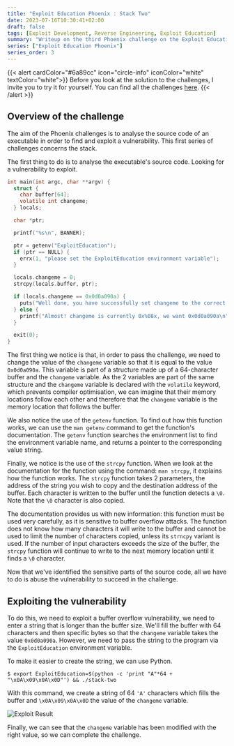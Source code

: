 ```yaml
---
title: "Exploit Education Phoenix : Stack Two"
date: 2023-07-16T10:30:41+02:00
draft: false
tags: [Exploit Development, Reverse Engineering, Exploit Education]
summary: "Writeup on the third Phoenix challenge on the Exploit Education website. In this article, we will solve the Stack-Two challenge."
series: ["Exploit Education Phoenix"]
series_order: 3
---
```


{{< alert cardColor="#6a89cc" icon="circle-info" iconColor="white" textColor="white">}}
Before you look at the solution to the challenges, I invite you to try it for yourself. You can find all the challenges [here](https://exploit.education/phoenix/).
{{< /alert >}}

## Overview of the challenge

The aim of the Phoenix challenges is to analyse the source code of an executable in order to find and exploit a vulnerability. This first series of challenges concerns the stack. 

The first thing to do is to analyse the executable's source code. Looking for a vulnerability to exploit.

```c
int main(int argc, char **argv) {
  struct {
    char buffer[64];
    volatile int changeme;
  } locals;

  char *ptr;

  printf("%s\n", BANNER);

  ptr = getenv("ExploitEducation");
  if (ptr == NULL) {
    errx(1, "please set the ExploitEducation environment variable");
  }

  locals.changeme = 0;
  strcpy(locals.buffer, ptr);

  if (locals.changeme == 0x0d0a090a) {
    puts("Well done, you have successfully set changeme to the correct value");
  } else {
    printf("Almost! changeme is currently 0x%08x, we want 0x0d0a090a\n", locals.changeme);
  }

  exit(0);
}
```

The first thing we notice is that, in order to pass the challenge, we need to change the value of the `changeme` variable so that it is equal to the value `0x0d0a090a`. This variable is part of a structure made up of a 64-character buffer and the `changeme` variable. As the 2 variables are part of the same structure and the `changeme` variable is declared with the `volatile` keyword, which prevents compiler optimisation, we can imagine that their memory locations follow each other and therefore that the `changeme` variable is the memory location that follows the buffer.

We also notice the use of the `getenv` function. To find out how this function works, we can use the `man getenv` command to get the function's documentation. The `getenv` function searches the environment list to find the environment variable name, and returns a pointer to the corresponding value string.

Finally, we notice is the use of the `strcpy` function. When we look at the documentation for the function using the command: `man strcpy`, it explains how the function works. The `strcpy` function takes 2 parameters, the address of the string you wish to copy and the destination address of the buffer. Each character is written to the buffer until the function detects a `\0`. Note that the `\0` character is also copied. 

The documentation provides us with new information: this function must be used very carefully, as it is sensitive to buffer overflow attacks. The function does not know how many characters it will write to the buffer and cannot be used to limit the number of characters copied, unless its `strncpy` variant is used. If the number of input characters exceeds the size of the buffer, the `strcpy` function will continue to write to the next memory location until it finds a `\0` character.

Now that we've identified the sensitive parts of the source code, all we have to do is abuse the vulnerability to succeed in the challenge.

## Exploiting the vulnerability

To do this, we need to exploit a buffer overflow vulnerability, we need to enter a string that is longer than the buffer size. We'll fill the buffer with 64 characters and then specific bytes so that the `changeme` variable takes the value `0x0d0a090a`. However, we need to pass the string to the program via the `ExploitEducation` environment variable.

To make it easier to create the string, we can use Python.

```console
$ export ExploitEducation=$(python -c 'print "A"*64 + "\x0A\x09\x0A\x0D"') && ./stack-two
```

With this command, we create a string of 64 `'A'` characters which fills the buffer and `\x0A\x09\x0A\x0D` the value of the `changeme` variable.

![Exploit Result](https://github.com/adamhlt/adamhlt.github.io/assets/48086737/c404c946-0f88-4caf-821d-6d7300e5ad9d "Result of exploiting the vulnerability.")

Finally, we can see that the `changeme` variable has been modified with the right value, so we can complete the challenge.

